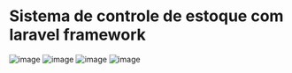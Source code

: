 # Sistema de controle de estoque com laravel framework

![image](https://user-images.githubusercontent.com/49367122/159100018-d9f2b849-3ff7-40d4-b161-1bb45272c4c3.png)
![image](https://user-images.githubusercontent.com/49367122/159099987-137d7a60-5c38-4905-8c3f-562c506fba39.png)
![image](https://user-images.githubusercontent.com/49367122/159099997-2e080705-77dc-409b-bfbf-f2f480bdfa0c.png)
![image](https://user-images.githubusercontent.com/49367122/159100009-f138338f-6e2d-4158-a953-2830e6c6387b.png)
